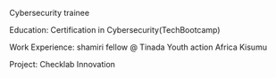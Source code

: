 Cybersecurity trainee

Education: 
Certification in Cybersecurity(TechBootcamp)

Work Experience: 
shamiri fellow @ Tinada Youth action Africa Kisumu

Project: 
Checklab Innovation
